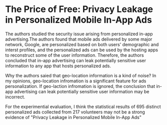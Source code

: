 # The Price of Free: Privacy Leakage in Personalized Mobile In-App Ads
The authors studied the security issue arising from personalized in-app advertising.The authors found that mobile ads delivered by some major
network, Google, are personalized based on both users' demographic and 
interst profiles, and the personalized ads can be used by the hosting apps 
to reconstruct some of the user information. Therefore, the authors concluded 
that in-app advertising can leak potentially sensitive user information to any app that hosts personalized ads.

Why the authors saied that geo-location information is a kind of noise? In my
opinions, geo-location infromation is a significant feature for ads personalization. If geo-laction infromation is ignored, the conclusion that in-app advertising can leak potentially sensitive user information may be incorrect.

For the experimential evaluation, I think the statistical results of 695 distinct personalized ads collected from 217 volunteers may not be a strong evidence of "Privacy Leakage in Personalized Mobile In-App Ads"  